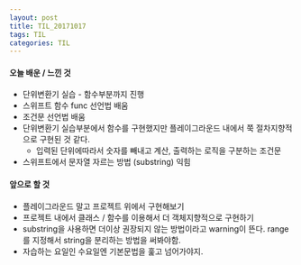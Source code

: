 ```yaml
---
layout: post
title: TIL_20171017
tags: TIL
categories: TIL
---
```




#### 오늘 배운 / 느낀 것

- 단위변환기 실습 - 함수부분까지 진행
- 스위프트 함수 func 선언법 배움
- 조건문 선언법 배움
- 단위변환기 실습부분에서 함수를 구현했지만 플레이그라운드 내에서 쭉 절차지향적으로 구현된 것 같다. 
  - 입력된 단위에따라서 숫자를 빼내고 계산, 출력하는 로직을 구분하는 조건문
- 스위프트에서 문자열 자르는 방법 (substring) 익힘

#### 앞으로 할 것

- 플레이그라운드 말고 프로젝트 위에서 구현해보기
- 프로젝트 내에서 클래스 / 함수를 이용해서 더 객체지향적으로 구현하기
- substring을 사용하면 더이상 권장되지 않는 방법이라고 warning이 뜬다. range를 지정해서 string을 분리하는 방법을 써봐야함. 
- 자습하는 요일인 수요일엔 기본문법을 훑고 넘어가야지.